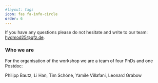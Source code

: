 ```yaml
---
#layout: tags
icon: fas fa-info-circle
order: 6
---
```


If you have any questions please do not hesitate and write to our team: [hydmod25@gfz.de](mailto:hydmod25@gfz.de).

### Who we are

For the organisation of the workshop we are a team of four PhDs and one Postdoc: 

Philipp Bautz, Li Han, Tim Schöne, Yamile Villafani, Leonard Grabow
